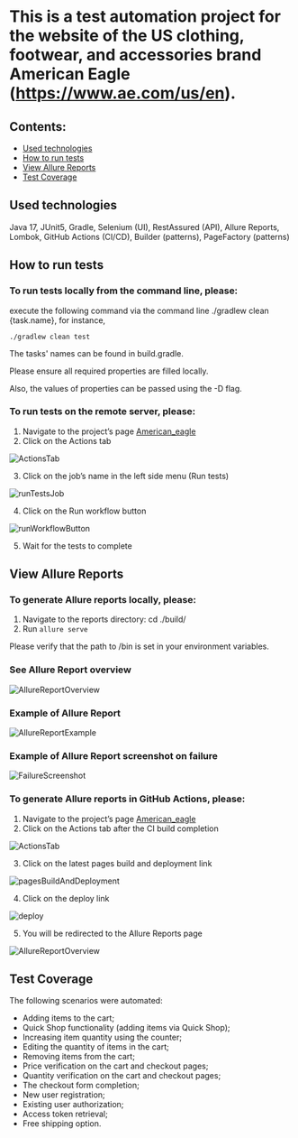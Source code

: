 # This is a test automation project for the website of the US clothing, footwear, and accessories brand American Eagle (https://www.ae.com/us/en).
##  Contents:


- [Used technologies](https://github.com/StepanidaKirillina1/American_eagle?tab=readme-ov-file#used-technologies)
- [How to run tests](https://github.com/StepanidaKirillina1/American_eagle?tab=readme-ov-file#how-to-run-tests)
- [View Allure Reports](https://github.com/StepanidaKirillina1/American_eagle?tab=readme-ov-file#view-allure-reports)
- [Test Coverage](https://github.com/StepanidaKirillina1/American_eagle?tab=readme-ov-file#test-coverage)


## Used technologies

Java 17, JUnit5, Gradle, Selenium (UI), RestAssured (API), Allure Reports, Lombok, GitHub Actions (CI/CD), Builder (patterns), PageFactory (patterns)


## How to run tests

### To run tests locally from the command line, please:

execute the following command via the command line ./gradlew clean {task.name}, for instance,

`./gradlew clean test`

The tasks' names can be found in build.gradle.

Please ensure all required properties are filled locally.

Also, the values of properties can be passed using the -D flag.

### To run tests on the remote server, please:
1. Navigate to the project’s page [American_eagle](https://github.com/StepanidaKirillina1/American_eagle)
2. Click on the Actions tab 

<img src="images/Actions.png" alt="ActionsTab"/>

3. Click on the job’s name in the left side menu (Run tests)

<img src="images/run tests.png" alt="runTestsJob" />

4. Click on the Run workflow button 

<img src="images/run workflow.png" alt="runWorkflowButton" />

5. Wait for the tests to complete

## View Allure Reports

### To generate Allure reports locally, please:
1.	Navigate to the reports directory: cd ./build/
2.	Run `allure serve`

Please verify that the path to /bin is set in your environment variables.

### See Allure Report overview

<img src="images/allure-results.png" alt="AllureReportOverview" />

### Example of Allure Report

<img src="images/allure-report-example.png" alt="AllureReportExample" />

### Example of Allure Report screenshot on failure

<img src="images/screenshot-on-failure.png" alt="FailureScreenshot" />

### To generate Allure reports in GitHub Actions, please:
1. Navigate to the project’s page [American_eagle](https://github.com/StepanidaKirillina1/American_eagle)
2. Click on the Actions tab after the CI build completion

<img src="images/Actions.png" alt="ActionsTab"/>

3. Click on the latest pages build and deployment link 

<img src="images/pages.png" alt="pagesBuildAndDeployment"/>

4. Click on the deploy link 

<img src="images/deploy.png" alt="deploy"/>

5. You will be redirected to the Allure Reports page

<img src="images/allure-results.png" alt="AllureReportOverview" />

## Test Coverage

The following scenarios were automated:
-	Adding items to the cart;
-	Quick Shop functionality (adding items via Quick Shop);
-	Increasing item quantity using the counter;
-	Editing the quantity of items in the cart;
-	Removing items from the cart;
-	Price verification on the cart and checkout pages;
-	Quantity verification on the cart and checkout pages;
-	The checkout form completion;
-	New user registration;
-	Existing user authorization;
-	Access token retrieval;
-	Free shipping option.


